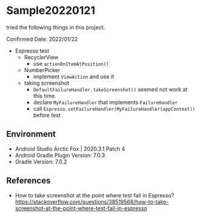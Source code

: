 # Sample20220121

tried the following things in this project.

Confirmed Date: 2022/01/22

- Espresso test
    - RecyclerView
        - use ```actionOnItemAtPosition()```
    - NumberPicker
        - implement ```ViewAction``` and use it
    - taking screenshot
        - ```DefaultFailureHandler.takeScreenshot()``` seemed not work at this time.
        - declare ```MyFailureHandler``` that implements ```FailureHandler```
        - call ```Espresso.setFailureHandler(MyFailureHandler(appContext))``` before test

## Environment

- Android Studio Arctic Fox | 2020.3.1 Patch 4
- Android Gradle Plugin Version: 7.0.3
- Gradle Version: 7.0.2

## References

- How to take screenshot at the point where test fail in Espresso?
  https://stackoverflow.com/questions/38519568/how-to-take-screenshot-at-the-point-where-test-fail-in-espresso
